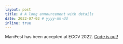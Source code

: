 ```yaml
---
layout: post
title: # A long announcement with details
date: 2022-07-03 # yyyy-mm-dd
inline: true
---
```


ManiFest has been accepted at ECCV 2022. [Code is out!](https://github.com/astra-vision/ManiFest)